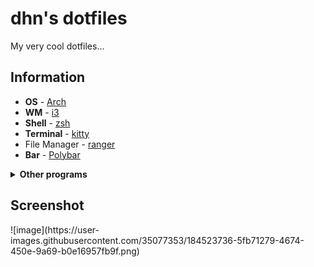 <h1>dhn's dotfiles</h1>
My very cool dotfiles...

<h2>Information</h2>
<ul>
  <li><b>OS</b> - <a href="https://archlinux.org/download/">Arch</a></li>
  <li><b>WM</b> - <a href="https://i3wm.org/">i3</a></li>
  <li><b>Shell</b> - <a href="https://www.zsh.org/">zsh</a></li>
  <li><b>Terminal</b> - <a href="https://sw.kovidgoyal.net/kitty/">kitty</a></li>
  <li></b>File Manager</b> - <a href="https://github.com/ranger/ranger">ranger</a></li>
  <li><b>Bar</b> - <a href="https://github.com/polybar/polybar">Polybar</a></li>
</ul>
<details><summary><b>Other programs</b></summary>
  <ul>
    <li><b>Launcher</b> - <a href="https://github.com/davatorium/rofi">rofi</a></li>
    <li><b>Video Player</b> - <a href="https://mpv.io/">mpv</a></li>
    <li><b>Text Editor</b> - <a href="https://neovim.io/">nvim</a></li>
    <li><b>Shell Framework </b> - <a href="https://ohmyz.sh/">oh-my-zsh</a></li>
    <li><b>Music Daemon</b> - <a href="https://wiki.archlinux.org/title/Music_Player_Daemon">mpd</a></li>
    <li><b>Music Player</b> - <a href="https://wiki.archlinux.org/title/ncmpcpp">ncmpcpp</a></li>
    <li><b>Image Viewer</b> - <a href="https://wiki.archlinux.org/title/sxiv">sxiv</a></li>
  </ul>
</details>

<h2>Screenshot</h2>
![image](https://user-images.githubusercontent.com/35077353/184523736-5fb71279-4674-450e-9a69-b0e16957fb9f.png)
